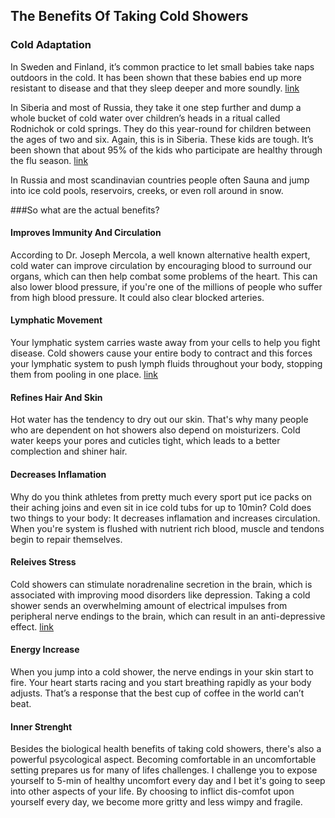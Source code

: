 ## The Benefits Of Taking Cold Showers

### Cold Adaptation
In Sweden and Finland, it’s common practice to let small babies take naps outdoors in the cold. It has been shown that these babies end up more resistant to disease and that they sleep deeper and more soundly. [link](http://www.bbc.com/news/magazine-21537988)

In Siberia and most of Russia, they take it one step further and dump a whole bucket of cold water over children’s heads in a ritual called Rodnichok or cold springs. They do this year-round for children between the ages of two and six. Again, this is in Siberia. These kids are tough. It’s been shown that about 95% of the kids who participate are healthy through the flu season. [link](http://siberiantimes.com/healthandlifestyle/others/news/like-ducks-to-water-in-the-snow-keeping-kids-healthy-siberian-style/)

In Russia and most scandinavian countries people often Sauna and jump into ice cold pools, reservoirs, creeks, or even roll around in snow.

###So what are the actual benefits?

#### Improves Immunity And Circulation
According to Dr. Joseph Mercola, a well known alternative health expert, cold water can improve circulation by encouraging blood to surround our organs, which can then help combat some problems of the heart. This can also lower blood pressure, if you're one of the millions of people who suffer from high blood pressure. It could also clear blocked arteries.

#### Lymphatic Movement
Your lymphatic system carries waste away from your cells to help you fight disease. Cold showers cause your entire body to contract and this forces your lymphatic system to push lymph fluids throughout your body, stopping them from pooling in one place. [link](http://healthfree.com/incurables_program_hydrotherapy_lymph-cleansing.html)

#### Refines Hair And Skin
Hot water has the tendency to dry out our skin. That's why many people who are dependent on hot showers also depend on moisturizers. Cold water keeps your pores and cuticles tight, which leads to a better complection and shiner hair.

#### Decreases Inflamation
Why do you think athletes from pretty much every sport put ice packs on their aching joins and even sit in ice cold tubs for up to 10min? Cold does two things to your body: It decreases inflamation and increases circulation. When you're system is flushed with nutrient rich blood, muscle and tendons begin to repair themselves.  

#### Releives Stress
Cold showers can stimulate noradrenaline secretion in the brain, which is associated with improving mood disorders like depression. Taking a cold shower sends an overwhelming amount of electrical impulses from peripheral nerve endings to the brain, which can result in an anti-depressive effect. [link](http://www.ncbi.nlm.nih.gov/pubmed/17993252)

#### Energy Increase
When you jump into a cold shower, the nerve endings in your skin start to fire. Your heart starts racing and you start breathing rapidly as your body adjusts. That’s a response that the best cup of coffee in the world can’t beat.

#### Inner Strenght 
Besides the biological health benefits of taking cold showers, there's also a powerful psycological aspect. Becoming comfortable in an uncomfortable setting prepares us for many of lifes challenges. I challenge you to expose yourself to 5-min of healthy uncomfort every day and I bet it's going to seep into other aspects of your life. By choosing to inflict dis-comfot upon yourself every day, we become more gritty and less wimpy and fragile.
